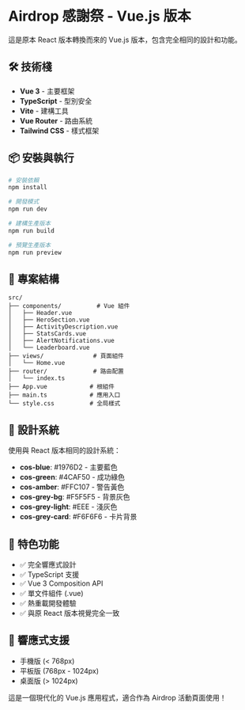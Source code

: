 # Airdrop 感謝祭 - Vue.js 版本

這是原本 React 版本轉換而來的 Vue.js 版本，包含完全相同的設計和功能。

## 🛠️ 技術棧

- **Vue 3** - 主要框架
- **TypeScript** - 型別安全
- **Vite** - 建構工具
- **Vue Router** - 路由系統
- **Tailwind CSS** - 樣式框架

## 📦 安裝與執行

```bash
# 安裝依賴
npm install

# 開發模式
npm run dev

# 建構生產版本
npm run build

# 預覽生產版本
npm run preview
```

## 📁 專案結構

```
src/
├── components/          # Vue 組件
│   ├── Header.vue
│   ├── HeroSection.vue
│   ├── ActivityDescription.vue
│   ├── StatsCards.vue
│   ├── AlertNotifications.vue
│   └── Leaderboard.vue
├── views/              # 頁面組件
│   └── Home.vue
├── router/             # 路由配置
│   └── index.ts
├── App.vue            # 根組件
├── main.ts            # 應用入口
└── style.css          # 全局樣式
```

## 🎨 設計系統

使用與 React 版本相同的設計系統：
- **cos-blue**: #1976D2 - 主要藍色
- **cos-green**: #4CAF50 - 成功綠色  
- **cos-amber**: #FFC107 - 警告黃色
- **cos-grey-bg**: #F5F5F5 - 背景灰色
- **cos-grey-light**: #EEE - 淺灰色
- **cos-grey-card**: #F6F6F6 - 卡片背景

## 🚀 特色功能

- ✅ 完全響應式設計
- ✅ TypeScript 支援
- ✅ Vue 3 Composition API
- ✅ 單文件組件 (.vue)
- ✅ 熱重載開發體驗
- ✅ 與原 React 版本視覺完全一致

## 📱 響應式支援

- 手機版 (< 768px)
- 平板版 (768px - 1024px)
- 桌面版 (> 1024px)

這是一個現代化的 Vue.js 應用程式，適合作為 Airdrop 活動頁面使用！
